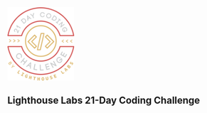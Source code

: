 <img src="challenge_logo.png" alt="drawing" width="150"/>

## Lighthouse Labs 21-Day Coding Challenge
